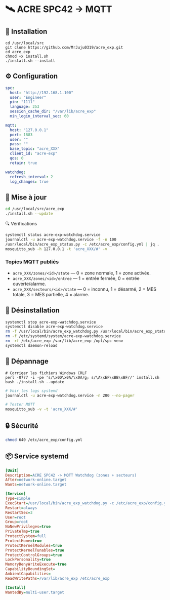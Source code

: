 # 🛰️ ACRE SPC42 → MQTT

## 🚀 Installation

```
cd /usr/local/src
git clone https://github.com/MrJuju0319/acre_exp.git
cd acre_exp
chmod +x install.sh
./install.sh --install
```

## ⚙️ Configuration

```yaml
spc:
  host: "http://192.168.1.100"
  user: "Engineer"
  pin: "1111"
  language: 253
  session_cache_dir: "/var/lib/acre_exp"
  min_login_interval_sec: 60

mqtt:
  host: "127.0.0.1"
  port: 1883
  user: ""
  pass: ""
  base_topic: "acre_XXX"
  client_id: "acre-exp"
  qos: 0
  retain: true

watchdog:
  refresh_interval: 2
  log_changes: true
  ```

## 🔄 Mise à jour

```bash
cd /usr/local/src/acre_exp
./install.sh --update
```
🔍 Vérifications

```bash
systemctl status acre-exp-watchdog.service
journalctl -u acre-exp-watchdog.service -f -n 100
/usr/local/bin/acre_exp_status.py -c /etc/acre_exp/config.yml | jq .
mosquitto_sub -h 127.0.0.1 -t 'acre_XXX/#' -v
```

### Topics MQTT publiés

* `acre_XXX/zones/<id>/state` — 0 = zone normale, 1 = zone activée.
* `acre_XXX/zones/<id>/entree` — 1 = entrée fermée, 0 = entrée ouverte/alarme.
* `acre_XXX/secteurs/<id>/state` — 0 = inconnu, 1 = désarmé, 2 = MES totale, 3 = MES partielle, 4 = alarme.

## 🧹 Désinstallation

```bash
systemctl stop acre-exp-watchdog.service
systemctl disable acre-exp-watchdog.service
rm -f /usr/local/bin/acre_exp_watchdog.py /usr/local/bin/acre_exp_status.py
rm -f /etc/systemd/system/acre-exp-watchdog.service
rm -rf /etc/acre_exp /var/lib/acre_exp /opt/spc-venv
systemctl daemon-reload
```

## 🧰 Dépannage

```
# Corriger les fichiers Windows CRLF
perl -0777 -i -pe 's/\x0D\x0A/\x0A/g; s/\A\xEF\xBB\xBF//' install.sh
bash ./install.sh --update
```

```bash
# Voir les logs systemd
journalctl -u acre-exp-watchdog.service -n 200 --no-pager
```

```bash
# Tester MQTT
mosquitto_sub -v -t 'acre_XXX/#'
```

## 🔒 Sécurité

```bash
chmod 640 /etc/acre_exp/config.yml
```

## 📦 Service systemd

```ini
[Unit]
Description=ACRE SPC42 -> MQTT Watchdog (zones + secteurs)
After=network-online.target
Wants=network-online.target

[Service]
Type=simple
ExecStart=/usr/local/bin/acre_exp_watchdog.py -c /etc/acre_exp/config.yml
Restart=always
RestartSec=3
User=root
Group=root
NoNewPrivileges=true
PrivateTmp=true
ProtectSystem=full
ProtectHome=true
ProtectKernelModules=true
ProtectKernelTunables=true
ProtectControlGroups=true
LockPersonality=true
MemoryDenyWriteExecute=true
CapabilityBoundingSet=
AmbientCapabilities=
ReadWritePaths=/var/lib/acre_exp /etc/acre_exp

[Install]
WantedBy=multi-user.target
```
